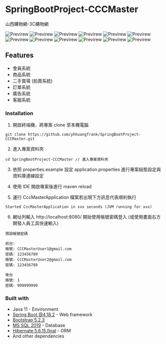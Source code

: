 # SpringBootProject-CCCMaster

山西購物網-3C購物網

![Previrew](https://github.com/yhhuangfrank/SpringBootProject-CCCMaster/blob/main/src/main/resources/static/previewImages/adminLogin.png)
![Previrew](https://github.com/yhhuangfrank/SpringBootProject-CCCMaster/blob/main/src/main/resources/static/previewImages/admin.png)
![Previrew](https://github.com/yhhuangfrank/SpringBootProject-CCCMaster/blob/main/src/main/resources/static/previewImages/login.png)
![Previrew](https://github.com/yhhuangfrank/SpringBootProject-CCCMaster/blob/main/src/main/resources/static/previewImages/center.png)
![Previrew](https://github.com/yhhuangfrank/SpringBootProject-CCCMaster/blob/main/src/main/resources/static/previewImages/home.png)
![Previrew](https://github.com/yhhuangfrank/SpringBootProject-CCCMaster/blob/main/src/main/resources/static/previewImages/products.png)
![Previrew](https://github.com/yhhuangfrank/SpringBootProject-CCCMaster/blob/main/src/main/resources/static/previewImages/productDetail.png)
![Previrew](https://github.com/yhhuangfrank/SpringBootProject-CCCMaster/blob/main/src/main/resources/static/previewImages/bid.png)
![Previrew](https://github.com/yhhuangfrank/SpringBootProject-CCCMaster/blob/main/src/main/resources/static/previewImages/bidDetail.png)
![Previrew](https://github.com/yhhuangfrank/SpringBootProject-CCCMaster/blob/main/src/main/resources/static/previewImages/shoppingCart.png)
![Previrew](https://github.com/yhhuangfrank/SpringBootProject-CCCMaster/blob/main/src/main/resources/static/previewImages/payment.png)
![Previrew](https://github.com/yhhuangfrank/SpringBootProject-CCCMaster/blob/main/src/main/resources/static/previewImages/service.png)

## Features

- 會員系統
- 商品系統
- 二手賣場 (拍賣系統)
- 訂單系統
- 廣告系統
- 客服系統

### Installation

1. 開啟終端機，將專案 clone 至本機電腦

```
git clone https://github.com/yhhuangfrank/SpringBootProject-CCCMaster.git
```

2. 進入專案資料夾

```
cd SpringBootProject-CCCMaster // 進入專案資料夾
```

3. 依照 properties.example 設定 application.properties 進行專案組態設定與資料庫連線設定

4. 使用 IDE 開啟專案後進行 maven reload

5. 運行 CccMasterApplication 檔案若出現下方訊息代表順利執行

```
Started CccMasterApplication in xxx seconds (JVM running for xxx)
```

6. 網址列輸入 http://localhost:8080/ 開始使用帳號密碼登入 (或使用畫面右方開發人員工具快速輸入)

```
預設帳號密碼

前台: 
帳號: CCCMasterUser1@gmail.com
密碼: 123456789
帳號: CCCMasterUser2@gmail.com
密碼: 123456789

後台
帳號: 1
密碼: 999999999
```

### Built with

- Java 11 - Environment
- [Spring Boot @4.18.2](https://spring.io/projects/spring-boot) - Web framework
- [Bootstrap 5.2.3](https://getbootstrap.com/docs/5.2/getting-started/introduction/)
- [MS SQL 2019](https://www.microsoft.com/zh-tw/sql-server/sql-server-2019) - Database
- [Hibernate 5.6.15.final](https://hibernate.org/orm/releases/5.6/) - ORM
- And other dependencies
